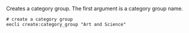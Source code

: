 Creates a category group. The first argument is a category group name.

```
# create a category group
eecli create:category_group "Art and Science"
```